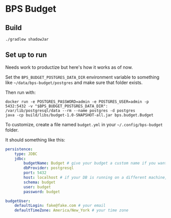 # BPS Budget

## Build

```shell
./gradlew shadowJar
```

## Set up to run

Needs work to productize but here's how it works as of now.

Set the `BPS_BUDGET_POSTGRES_DATA_DIR` environment variable to something like `~/data/bps-budget/postgres`
and make sure that folder exists.

Then run with:

```shell
docker run -e POSTGRES_PASSWORD=admin -e POSTGRES_USER=admin -p 5432:5432 -v "$BPS_BUDGET_POSTGRES_DATA_DIR":
/var/lib/postgresql/data --rm --name postgres -d postgres
java -cp build/libs/budget-1.0-SNAPSHOT-all.jar bps.budget.Budget
```

To customize, create a file named `budget.yml` in your `~/.config/bps-budget` folder.

It should something like this:

```yaml
persistence:
    type: JDBC
    jdbc:
        budgetName: Budget # give your budget a custom name if you want
        dbProvider: postgresql
        port: 5432
        host: localhost # if your DB is running on a different machine, change this to its domain or IP
        schema: budget
        user: budget
        password: budget

budgetUser:
    defaultLogin: fake@fake.com # your email
    defaultTimeZone: America/New_York # your time zone

```
